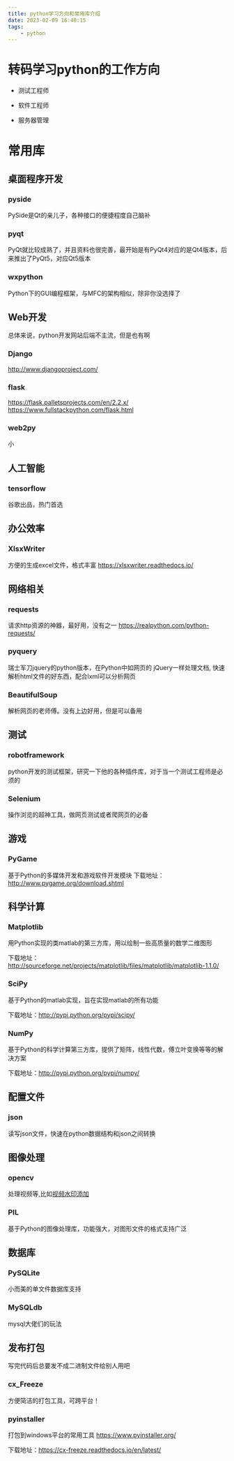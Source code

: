 ```yaml
---
title: python学习方向和常用库介绍
date: 2023-02-09 16:40:15
tags:
    - python
---
```


<!-- toc -->
# 转码学习python的工作方向

- 测试工程师

- 软件工程师

- 服务器管理


# 常用库
## 桌面程序开发
### pyside
PySide是Qt的亲儿子，各种接口的便捷程度自己脑补
### pyqt
PyQt就比较成熟了，并且资料也很完善，最开始是有PyQt4对应的是Qt4版本，后来推出了PyQt5，对应Qt5版本
### wxpython
Python下的GUI编程框架，与MFC的架构相似，除非你没选择了

## Web开发
总体来说，python开发网站后端不主流，但是也有啊
### Django
http://www.djangoproject.com/
### flask
https://flask.palletsprojects.com/en/2.2.x/
https://www.fullstackpython.com/flask.html
### web2py
小

## 人工智能
### tensorflow
谷歌出品，热门首选

## 办公效率
### XlsxWriter
方便的生成excel文件，格式丰富
https://xlsxwriter.readthedocs.io/

## 网络相关


### requests
请求http资源的神器，最好用，没有之一
https://realpython.com/python-requests/


### pyquery
瑞士军刀jquery的python版本，在Python中如网页的 jQuery一样处理文档, 快速解析html文件的好东西，配合lxml可以分析网页

### BeautifulSoup
解析网页的老师傅。没有上边好用，但是可以备用


## 测试
### robotframework
python开发的测试框架，研究一下他的各种插件库，对于当一个测试工程师是必须的

### Selenium
操作浏览的超神工具，做网页测试或者爬网页的必备

## 游戏
### PyGame

基于Python的多媒体开发和游戏软件开发模块
下载地址：http://www.pygame.org/download.shtml

## 科学计算
### Matplotlib
用Python实现的类matlab的第三方库，用以绘制一些高质量的数学二维图形

下载地址：
http://sourceforge.net/projects/matplotlib/files/matplotlib/matplotlib-1.1.0/

### SciPy
基于Python的matlab实现，旨在实现matlab的所有功能

下载地址：http://pypi.python.org/pypi/scipy/

### NumPy
基于Python的科学计算第三方库，提供了矩阵，线性代数，傅立叶变换等等的解决方案

下载地址：http://pypi.python.org/pypi/numpy/

## 配置文件
### json
读写json文件，快速在python数据结构和json之间转换

## 图像处理
### opencv
处理视频等,比如[视频水印添加](/2021/11/16/add-watermarker-to-h264-tool/)
### PIL
基于Python的图像处理库，功能强大，对图形文件的格式支持广泛


## 数据库

### PySQLite
小而美的单文件数据库支持
### MySQLdb
mysql大佬们的玩法

## 发布打包
写完代码后总要发不成二进制文件给别人用吧
### cx_Freeze
方便简洁的打包工具，可跨平台！

### pyinstaller
打包到windows平台的常用工具
https://www.pyinstaller.org/

下载地址：https://cx-freeze.readthedocs.io/en/latest/